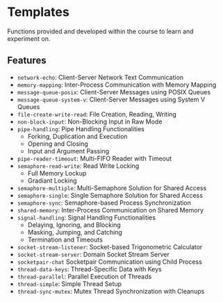 # Templates

Functions provided and developed within the course to learn and experiment on.

## Features

- `network-echo`: Client-Server Network Text Communication
- `memory-mapping`: Inter-Process Communication with Memory Mapping
- `message-queue-posix`: Client-Server Messages using POSIX Queues
- `message-queue-system-v`: Client-Server Messages using System V Queues
- `file-create-write-read`: File Creation, Reading, Writing
- `non-block-input`: Non-Blocking Input in Raw Mode
- `pipe-handling`: Pipe Handling Functionalities
  - Forking, Duplication and Execution
  - Opening and Closing
  - Input and Argument Passing
- `pipe-reader-timeout`: Multi-FIFO Reader with Timeout
- `semaphore-read-write`: Read Write Locking
  - Full Memory Lockup
  - Gradiant Locking
- `semaphore-multiple`: Multi-Semaphore Solution for Shared Access
- `semaphore-single`: Single Semaphore Solution for Shared Access
- `semaphore-sync`: Semaphore-based Process Synchronization
- `shared-memory`: Inter-Process Communication on Shared Memory
- `signal-handling`: Signal Handling Functionalities
  - Delaying, Ignoring, and Blocking
  - Masking, Jumping, and Catching
  - Termination and Timeouts
- `socket-stream-listener`: Socket-based Trigonometric Calculator
- `socket-stream-server`: Domain Socket Stream Server
- `socketpair-chat` Socketpair Communication using Child Process
- `thread-data-keys`: Thread-Specific Data with Keys
- `thread-parallel`: Parallel Execution of Threads
- `thread-simple`: Simple Thread Setup
- `thread-sync-mutex`: Mutex Thread Synchronization with Cleanups

